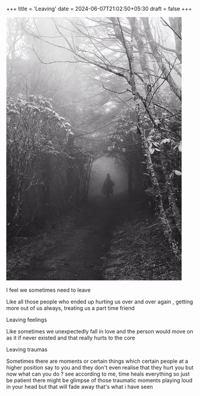 +++
title = 'Leaving'
date = 2024-06-07T21:02:50+05:30
draft = false
+++

![Leaving](/static/leaving.jpg)


I feel we sometimes need to leave 

Like all those people who ended up hurting us over and over again , getting more out of us always, treating us a part time friend

Leaving feelings

Like sometimes we unexpectedly fall in love and the person would move on as it if never existed and that really hurts to the core

Leaving traumas

Sometimes there are moments or certain things which certain people at a higher position say to you and they don't even realise that they hurt you but now what can you do ? see according to me, time heals everything so just be patient there might be glimpse of those traumatic moments playing loud in your head but that will fade away that's what i have seen 



